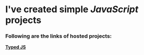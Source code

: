 # I've created simple _JavaScript_ projects

### Following are the links of hosted projects:
__[Typed JS]('https://devmsrajput.github.io/JavaScript-Simple-Projects/Typed%20JS/')__
